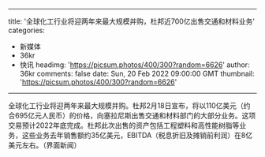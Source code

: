 
---
title: '全球化工行业将迎两年来最大规模并购，杜邦近700亿出售交通和材料业务'
categories: 
 - 新媒体
 - 36kr
 - 快讯
headimg: 'https://picsum.photos/400/300?random=6626'
author: 36kr
comments: false
date: Sun, 20 Feb 2022 09:00:00 GMT
thumbnail: 'https://picsum.photos/400/300?random=6626'
---

<div>   
全球化工行业将迎两年来最大规模并购。杜邦2月18日宣布，将以110亿美元（约合695亿元人民币）的价格，向塞拉尼斯出售交通和材料部门的大部分业务。这项交易预计2022年底完成。杜邦此次出售的资产包括工程塑料和高性能树脂等业务，这些业务去年销售额约35亿美元，EBITDA（税息折旧及摊销前利润）在8亿美元左右。（界面新闻）  
</div>
            